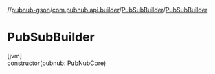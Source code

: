 //[pubnub-gson](../../../index.md)/[com.pubnub.api.builder](../index.md)/[PubSubBuilder](index.md)/[PubSubBuilder](-pub-sub-builder.md)

# PubSubBuilder

[jvm]\
constructor(pubnub: PubNubCore)
